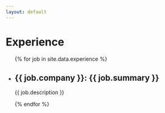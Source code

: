 ```yaml
---
layout: default
---
```

# Experience
<ul class="card-list">
    {% for job in site.data.experience %}
    <li>
        <div class="card">
            <h2>{{ job.company }}<span class="subheading">: {{ job.summary }}</span></h2>
            <p>{{ job.description }}</p>
        </div>
    </li>
    {% endfor %}
</ul>
